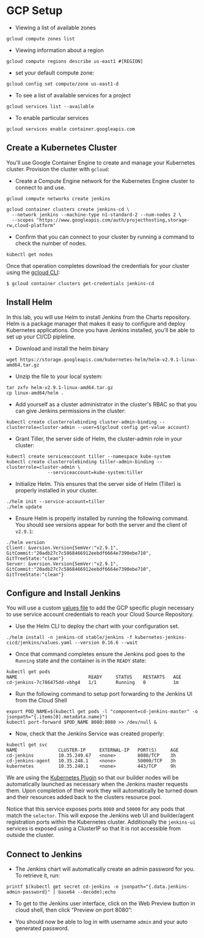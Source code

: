 # GCP Setup

* Viewing a list of available zones

```
gcloud compute zones list

```

* Viewing information about a region

```
gcloud compute regions describe us-east1 #[REGION]

```

* set your default compute zone:

```
gcloud config set compute/zone us-east1-d

```

* To see a list of available services for a project

```
gcloud services list --available

```
* To enable particular services

```
gcloud services enable container.googleapis.com

```
## Create a Kubernetes Cluster
You'll use Google Container Engine to create and manage your Kubernetes cluster. Provision the cluster with `gcloud`:

* Create a Compute Engine network for the Kubernetes Engine cluster to connect to and use.

```
gcloud compute networks create jenkins
```

```shell
gcloud container clusters create jenkins-cd \
  --network jenkins --machine-type n1-standard-2 --num-nodes 2 \
  --scopes "https://www.googleapis.com/auth/projecthosting,storage-rw,cloud-platform"
```

* Confirm that you can connect to your cluster by running a command to check the number of nodes.

```
kubectl get nodes
```

Once that operation completes download the credentials for your cluster using the [gcloud CLI](https://cloud.google.com/sdk/):
```shell
$ gcloud container clusters get-credentials jenkins-cd
```
## Install Helm

In this lab, you will use Helm to install Jenkins from the Charts repository. Helm is a package manager that makes it easy to configure and deploy Kubernetes applications.  Once you have Jenkins installed, you'll be able to set up your CI/CD pipleline.

* Download and install the helm binary

```shell
wget https://storage.googleapis.com/kubernetes-helm/helm-v2.9.1-linux-amd64.tar.gz
```

* Unzip the file to your local system:

```shell
tar zxfv helm-v2.9.1-linux-amd64.tar.gz
cp linux-amd64/helm .
```

* Add yourself as a cluster administrator in the cluster's RBAC so that you can give Jenkins permissions in the cluster:
    
```shell
kubectl create clusterrolebinding cluster-admin-binding --clusterrole=cluster-admin --user=$(gcloud config get-value account)
```

* Grant Tiller, the server side of Helm, the cluster-admin role in your cluster:

```shell
kubectl create serviceaccount tiller --namespace kube-system
kubectl create clusterrolebinding tiller-admin-binding --clusterrole=cluster-admin \
               --serviceaccount=kube-system:tiller
```

* Initialize Helm. This ensures that the server side of Helm (Tiller) is properly installed in your cluster.

```shell
./helm init --service-account=tiller
./helm update
```

* Ensure Helm is properly installed by running the following command. You should see versions appear for both the server and the client of ```v2.9.1```:

```shell
./helm version
Client: &version.Version{SemVer:"v2.9.1", GitCommit:"20adb27c7c5868466912eebdf6664e7390ebe710", GitTreeState:"clean"}
Server: &version.Version{SemVer:"v2.9.1", GitCommit:"20adb27c7c5868466912eebdf6664e7390ebe710", GitTreeState:"clean"}
```
## Configure and Install Jenkins
You will use a custom [values file](https://github.com/kubernetes/helm/blob/master/docs/chart_template_guide/values_files.md) to add the GCP specific plugin necessary to use service account credentials to reach your Cloud Source Repository.

* Use the Helm CLI to deploy the chart with your configuration set.

```shell
./helm install -n jenkins-cd stable/jenkins -f kubernetes-jenkins-cicd/jenkins/values.yaml --version 0.16.6 --wait
```

* Once that command completes ensure the Jenkins pod goes to the `Running` state and the container is in the `READY` state:

```shell
kubectl get pods
NAME                          READY     STATUS    RESTARTS   AGE
cd-jenkins-7c786475dd-vbhg4   1/1       Running   0          1m
```

* Run the following command to setup port forwarding to the Jenkins UI from the Cloud Shell

```shell
export POD_NAME=$(kubectl get pods -l "component=cd-jenkins-master" -o jsonpath="{.items[0].metadata.name}")
kubectl port-forward $POD_NAME 8080:8080 >> /dev/null &
```

* Now, check that the Jenkins Service was created properly:

```shell
kubectl get svc
NAME               CLUSTER-IP     EXTERNAL-IP   PORT(S)     AGE
cd-jenkins         10.35.249.67   <none>        8080/TCP    3h
cd-jenkins-agent   10.35.248.1    <none>        50000/TCP   3h
kubernetes         10.35.240.1    <none>        443/TCP     9h
```

We are using the [Kubernetes Plugin](https://wiki.jenkins-ci.org/display/JENKINS/Kubernetes+Plugin) so that our builder nodes will be automatically launched as necessary when the Jenkins master requests them.
Upon completion of their work they will automatically be turned down and their resources added back to the clusters resource pool.

Notice that this service exposes ports `8080` and `50000` for any pods that match the `selector`. This will expose the Jenkins web UI and builder/agent registration ports within the Kubernetes cluster.
Additionally the `jenkins-ui` services is exposed using a ClusterIP so that it is not accessible from outside the cluster.

## Connect to Jenkins

* The Jenkins chart will automatically create an admin password for you. To retrieve it, run:

```shell
printf $(kubectl get secret cd-jenkins -o jsonpath="{.data.jenkins-admin-password}" | base64 --decode);echo
```

* To get to the Jenkins user interface, click on the Web Preview button in cloud shell, then click “Preview on port 8080”:

* You should now be able to log in with username `admin` and your auto generated password.
